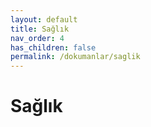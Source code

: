 ```yaml
---
layout: default
title: Sağlık
nav_order: 4
has_children: false
permalink: /dokumanlar/saglik
---
```


# Sağlık

[//]: # (TBD)
[//]: # (To make it as easy as possible to write documentation in plain Markdown, most UI components are styled using default Markdown elements with few additional CSS classes needed.)

[//]: # ({: .fs-6 .fw-300 })
